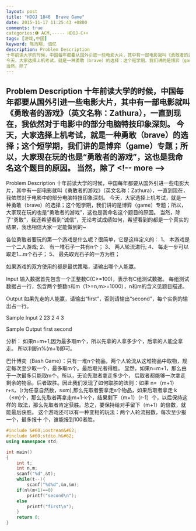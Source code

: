 ```yaml
---
layout: post
title: "HDOJ 1846  Brave Game"
date: 2015-11-17 11:25:43 +0800
comments: true
categories:❶ ACM,----- HDOJ-C++
tags: [游戏,中国]
keyword: 陈浩翔, 谙忆
description: Problem Description 
十年前读大学的时候，中国每年都要从国外引进一些电影大片，其中有一部电影就叫《勇敢者的游戏》（英文名称：Zathura），一直到现在，我依然对于电影中的部分电脑特技印象深刻。 
今天，大家选择上机考试，就是一种勇敢（brave）的选择；这个短学期，我们讲的是博弈（game）专题；所以，大家现在玩的也是“勇敢者的游戏”，这也是我命名这个题目的原因。 
当然，除了 
---
```



Problem Description 
十年前读大学的时候，中国每年都要从国外引进一些电影大片，其中有一部电影就叫《勇敢者的游戏》（英文名称：Zathura），一直到现在，我依然对于电影中的部分电脑特技印象深刻。 
今天，大家选择上机考试，就是一种勇敢（brave）的选择；这个短学期，我们讲的是博弈（game）专题；所以，大家现在玩的也是“勇敢者的游戏”，这也是我命名这个题目的原因。 
当然，除了
&#60;!-- more --&#62;
----------

Problem Description
十年前读大学的时候，中国每年都要从国外引进一些电影大片，其中有一部电影就叫《勇敢者的游戏》（英文名称：Zathura），一直到现在，我依然对于电影中的部分电脑特技印象深刻。
今天，大家选择上机考试，就是一种勇敢（brave）的选择；这个短学期，我们讲的是博弈（game）专题；所以，大家现在玩的也是“勇敢者的游戏”，这也是我命名这个题目的原因。
当然，除了“勇敢”，我还希望看到“诚信”，无论考试成绩如何，希望看到的都是一个真实的结果，我也相信大家一定能做到的~

各位勇敢者要玩的第一个游戏是什么呢？很简单，它是这样定义的：
1、  本游戏是一个二人游戏;
2、  有一堆石子一共有n个；
3、  两人轮流进行;
4、  每走一步可以取走1…m个石子；
5、  最先取光石子的一方为胜；

如果游戏的双方使用的都是最优策略，请输出哪个人能赢。

 

Input
输入数据首先包含一个正整数C(C>=100)，表示有C组测试数据。
每组测试数据占一行，包含两个整数n和m（1>=n,m>=1000），n和m的含义见题目描述。

 

Output
如果先走的人能赢，请输出“first”，否则请输出“second”，每个实例的输出占一行。
 

Sample Input
2
23 2
4 3
 

Sample Output
first
second

分析： 
如果n=m+1,因为最多取m个，所以先拿的人拿多少个，后拿的人能全拿走。 
所以判断n%(m+1)即可。

巴什博奕（Bash Game）：只有一堆n个物品，两个人轮流从这堆物品中取物，规
定每次至少取一个，最多取m个。最后取光者得胜。
    显然，如果n=m+1，那么由于一次最多只能取m个，所以，无论先取者拿走多少个，
后取者都能够一次拿走剩余的物品，后者取胜。因此我们发现了如何取胜的法则：如果
n=（m+1）r+s，（r为任意自然数，s≤m),那么先取者要拿走s个物品，如果后取者拿走
k（≤m)个，那么先取者再拿走m+1-k个，结果剩下（m+1）（r-1）个，以后保持这样的
取法，那么先取者肯定获胜。总之，要保持给对手留下（m+1）的倍数，就能最后获胜。
    这个游戏还可以有一种变相的玩法：两个人轮流报数，每次至少报一个，最多报十
个，谁能报到100者胜。

```cpp
#include &#60;iostream&#62;
#include &#60;stdio.h&#62;
using namespace std;

int main()
{
    int t;
    int n,m;
    scanf("%d",&t);
    while(t--){
        scanf("%d%d",&n,&m);
    if(n%(m+1)==0)
        printf("second\n");
    else
        printf("first\n");
    }
    return 0;
}

```